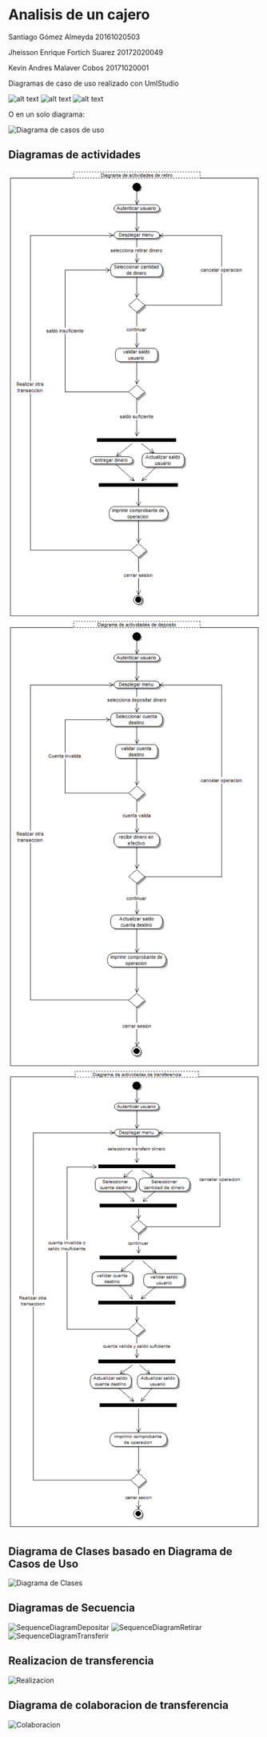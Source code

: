 # Analisis de un cajero

Santiago Gómez Almeyda 20161020503

Jheisson Enrique Fortich Suarez 20172020049

Kevin Andres Malaver Cobos 20171020001

Diagramas de caso de uso realizado con UmlStudio

![alt text](https://github.com/Forson666/Analisis-por-casos-de-uso-de-un-cajero/blob/master/diagrama%20de%20retirar.png)
![alt text](https://github.com/Forson666/Analisis-por-casos-de-uso-de-un-cajero/blob/master/diagrama%20de%20depositar.PNG)
![alt text](https://github.com/Forson666/Analisis-por-casos-de-uso-de-un-cajero/blob/master/diagrama%20de%20transferir.PNG)

O en un solo diagrama:

![Diagrama de casos de uso](https://github.com/Forson666/Analisis-por-casos-de-uso-de-un-cajero/blob/master/diagrama.PNG)

## Diagramas de actividades

![Diagrama de actividades1](https://github.com/Forson666/Diagramas-de-un-cajero/blob/master/diagrama%20de%20actividades%20de%20retiro.png)
![Diagrama de actividades2](https://github.com/Forson666/Diagramas-de-un-cajero/blob/master/diagrama%20de%20actividades%20de%20deposito.png)
![Diagrama de actividades3](https://github.com/Forson666/Diagramas-de-un-cajero/blob/master/diagrama%20de%20actividades%20de%20transferencia.png)

## Diagrama de Clases basado en Diagrama de Casos de Uso

![Diagrama de Clases](https://user-images.githubusercontent.com/20057560/82928070-4c4f9600-9f47-11ea-91a4-197414409601.PNG)

## Diagramas de Secuencia

![SequenceDiagramDepositar](https://user-images.githubusercontent.com/31100374/83358315-4a674780-a338-11ea-9370-14beb8292bfd.png)
![SequenceDiagramRetirar](https://user-images.githubusercontent.com/31100374/83358317-4b987480-a338-11ea-95db-ad06613888dd.png)
![SequenceDiagramTransferir](https://user-images.githubusercontent.com/31100374/83358318-4c310b00-a338-11ea-914c-795eabd41110.png)

## Realizacion de transferencia

![Realizacion](https://github.com/Forson666/Diagramas-de-un-cajero/blob/master/Realizacion%20del%20caso%20de%20transferencia%20en%20el%20modelo%20de%20analisis.png)

## Diagrama de colaboracion de transferencia

![Colaboracion](https://github.com/Forson666/Diagramas-de-un-cajero/blob/master/diagrama%20de%20colaboracion%20para%20la%20transferencia.png)
